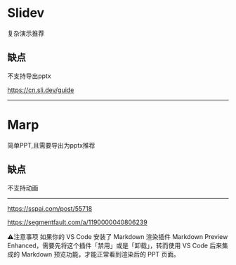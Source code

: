 # Slidev

复杂演示推荐
## 缺点
不支持导出pptx

https://cn.sli.dev/guide

---
# Marp
简单PPT,且需要导出为pptx推荐
## 缺点
不支持动画

---
https://sspai.com/post/55718

https://segmentfault.com/a/1190000040806239

⚠️注意事项
如果你的 VS Code 安装了 Markdown 渲染插件 Markdown Preview Enhanced，需要先将这个插件「禁用」或是「卸载」，转而使用 VS Code 后来集成的 Markdown 预览功能，才能正常看到渲染后的 PPT 页面。